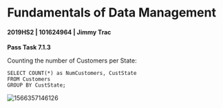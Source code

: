 # Fundamentals of Data Management

#### 2019HS2 |  101624964 | Jimmy Trac 

**Pass Task 7.1.3**

Counting the number of Customers per State:

```mysql
SELECT COUNT(*) as NumCustomers, CustState
FROM Customers
GROUP BY CustState;
```

![1566357146126](H:\repos\fundamentals-of-data-management\pt7.1.3\pt7.1.3.assets\1566357146126.png)



